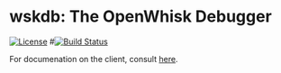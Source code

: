 # wskdb: The OpenWhisk Debugger

[![License](https://img.shields.io/badge/license-Apache--2.0-blue.svg)](http://www.apache.org/licenses/LICENSE-2.0)
#[![Build Status](https://travis-ci.org/apache/incubator-openwhisk-debugger.svg?branch=master)](https://travis-ci.org/apache/incubator-openwhisk-debugger)

For documenation on the client, consult [here](client/README.md).
